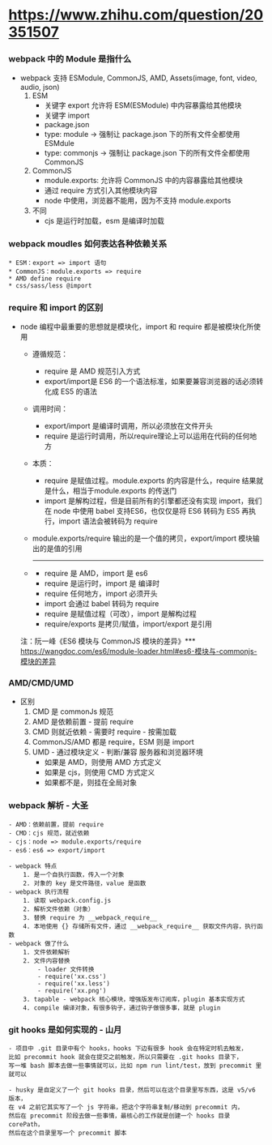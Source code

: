 # https://www.zhihu.com/question/20351507
### webpack 中的 Module 是指什么

- webpack 支持 ESModule, CommonJS, AMD, Assets(image, font, video, audio, json)
    1. ESM
        - 关键字 export 允许将 ESM(ESModule) 中内容暴露给其他模块
        - 关键字 import
        - package.json 
        - type: module -> 强制让 package.json 下的所有文件全都使用 ESMdule
        - type: commonjs -> 强制让 package.json 下的所有文件全都使用 CommonJS
    2. CommonJS 
        - module.exports: 允许将 CommonJS 中的内容暴露给其他模块
        - 通过 require 方式引入其他模块内容
        - node 中使用，浏览器不能用，因为不支持 module.exports
    3. 不同
        - cjs 是运行时加载，esm 是编译时加载



### webpack moudles 如何表达各种依赖关系
    * ESM：export => import 语句
    * CommonJS：module.exports => require
    * AMD define require
    * css/sass/less @import



### require 和 import 的区别
- node 编程中最重要的思想就是模块化，import 和 require 都是被模块化所使用
    - 遵循规范：
        - require 是 AMD 规范引入方式
        - export/import是 ES6 的一个语法标准，如果要兼容浏览器的话必须转化成 ES5 的语法
    - 调用时间：
        - export/import 是编译时调用，所以必须放在文件开头
        - require 是运行时调用，所以require理论上可以运用在代码的任何地方
    - 本质：
        - require 是赋值过程。module.exports 的内容是什么，require 结果就是什么，相当于module.exports 的传送门
        - import 是解构过程，但是目前所有的引擎都还没有实现 import，我们在 node 中使用 babel 支持ES6，也仅仅是将 ES6 转码为 ES5 再执行，import 语法会被转码为 require
    - module.exports/require 输出的是一个值的拷贝，export/import 模块输出的是值的引用

    - ***
        - require 是 AMD，import 是 es6
        - require 是运行时，import 是 编译时
        - require 任何地方，import 必须开头
        - import 会通过 babel 转码为 require
        - require 是赋值过程（可改），import 是解构过程
        - require/exports 是拷贝/赋值，import/export 是引用
    
    注：阮一峰《ES6 模块与 CommonJS 模块的差异》***
        https://wangdoc.com/es6/module-loader.html#es6-模块与-commonjs-模块的差异



### AMD/CMD/UMD
- 区别
    1. CMD 是 commonJs 规范
    2. AMD 是依赖前置 - 提前 require
    3. CMD 则就近依赖 - 需要时 require - 按需加载
    4. CommonJS/AMD 都是 require，ESM 则是 import
    5. UMD - 通过模块定义 - 判断/兼容 服务器和浏览器环境
        - 如果是 AMD，则使用 AMD 方式定义
        - 如果是 cjs，则使用 CMD 方式定义
        - 如果都不是，则挂在全局对象



### webpack 解析 - 大圣
    - AMD：依赖前置，提前 require
    - CMD：cjs 规范，就近依赖
    - cjs：node => module.exports/require
    - es6：es6 => export/import

    - webpack 特点
        1. 是一个自执行函数，传入一个对象
        2. 对象的 key 是文件路径，value 是函数
    - webpack 执行流程
        1. 读取 webpack.config.js
        2. 解析文件依赖（对象）
        3. 替换 require 为 __webpack_require__
        4. 本地使用 {} 存储所有文件，通过 __webpack_require__ 获取文件内容，执行函数
    - webpack 做了什么
        1. 文件依赖解析
        2. 文件内容替换
            - loader 文件转换
            - require('xx.css')
            - require('xx.less')
            - require('xx.png')
        3. tapable - webpack 核心模块，增强版发布订阅库，plugin 基本实现方式
        4. compile 编译对象，有很多钩子，通过钩子做很多事，就是 plugin



### git hooks 是如何实现的 - 山月
    - 项目中 .git 目录中有个 hooks，hooks 下边有很多 hook 会在特定时机去触发，
    比如 precommit hook 就会在提交之前触发，所以只需要在 .git hooks 目录下，
    写一堆 bash 脚本去做一些事情就可以，比如 npm run lint/test，放到 precommit 里就可以

    - husky 是自定义了一个 git hooks 目录，然后可以在这个目录里写东西，这是 v5/v6 版本，
    在 v4 之前它其实写了一个 js 字符串，把这个字符串复制/移动到 precommit 内，
    然后在 precommit 阶段去做一些事情，最核心的工作就是创建一个 hooks 目录 corePath，
    然后在这个目录里写一个 precommit 脚本